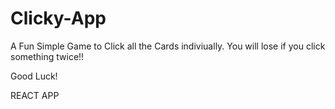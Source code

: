 # Clicky-App

A Fun Simple Game to Click all the Cards indiviually.
You will lose if you click something twice!!

Good Luck!

REACT APP
